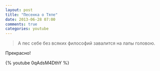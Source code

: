 ```yaml
---
layout: post
title: "Песенка о Тяпе"
date: 2013-06-28 07:00
comments: true
categories: youtube 
---
```


> А пес себе без всяких философий завалится на лапы головою. 

Прекрасно!

{% youtube 0qAdsM4DthY %}

